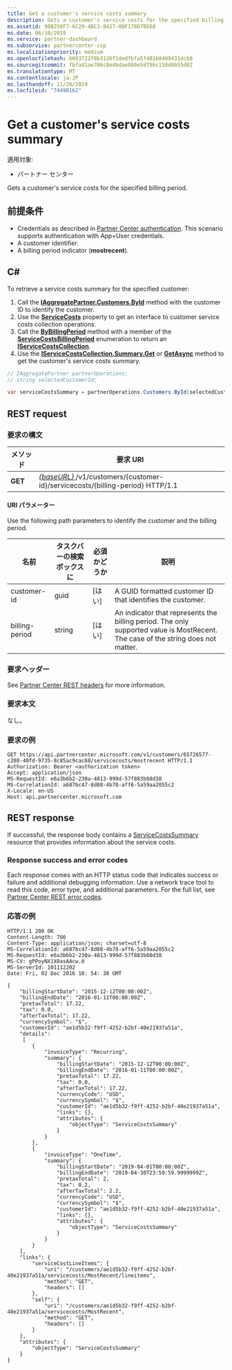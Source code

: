 ```yaml
---
title: Get a customer's service costs summary
description: Gets a customer's service costs for the specified billing period.
ms.assetid: 99B250F7-6C29-4BC3-8427-0DF178D7BE68
ms.date: 06/10/2019
ms.service: partner-dashboard
ms.subservice: partnercenter-csp
ms.localizationpriority: medium
ms.openlocfilehash: b093722f8b3126f1dedfbfa5f401b8409431dcb8
ms.sourcegitcommit: fbfad1ae706c8e4bdae080e5d79bc158d6b55d02
ms.translationtype: MT
ms.contentlocale: ja-JP
ms.lasthandoff: 11/26/2019
ms.locfileid: "74490162"
---
```

# <a name="get-a-customers-service-costs-summary"></a>Get a customer's service costs summary

適用対象:

- パートナー センター

Gets a customer's service costs for the specified billing period.

## <a name="prerequisites"></a>前提条件

- Credentials as described in [Partner Center authentication](partner-center-authentication.md). This scenario supports authentication with App+User credentials.
- A customer identifier.
- A billing period indicator (**mostrecent**).

## <a name="c"></a>C\#

To retrieve a service costs summary for the specified customer:

1. Call the [**IAggregatePartner.Customers.ById**](https://docs.microsoft.com/dotnet/api/microsoft.store.partnercenter.customers.icustomercollection.byid) method with the customer ID to identify the customer.
2. Use the [**ServiceCosts**](https://docs.microsoft.com/dotnet/api/microsoft.store.partnercenter.customers.icustomer.servicecosts) property to get an interface to customer service costs collection operations.
3. Call the [**ByBillingPeriod**](https://docs.microsoft.com/dotnet/api/microsoft.store.partnercenter.customers.servicecosts.icustomerservicecostscollection.bybillingperiod) method with a member of the [**ServiceCostsBillingPeriod**](https://docs.microsoft.com/dotnet/api/microsoft.store.partnercenter.models.servicecosts.servicecostsbillingperiod) enumeration to return an [**IServiceCostsCollection**](https://docs.microsoft.com/dotnet/api/microsoft.store.partnercenter.customers.servicecosts.iservicecostscollection).
4. Use the [**IServiceCostsCollection.Summary.Get**](https://docs.microsoft.com/dotnet/api/microsoft.store.partnercenter.customers.servicecosts.iservicecostsummary.get) or [**GetAsync**](https://docs.microsoft.com/dotnet/api/microsoft.store.partnercenter.customers.servicecosts.iservicecostsummary.getasync) method to get the customer's service costs summary.

``` csharp
// IAggregatePartner partnerOperations;
// string selectedCustomerId;

var serviceCostsSummary = partnerOperations.Customers.ById(selectedCustomerId).ServiceCosts.ByBillingPeriod(ServiceCostsBillingPeriod.MostRecent).Summary.Get();
```

## <a name="rest-request"></a>REST request

### <a name="request-syntax"></a>要求の構文

| メソッド  | 要求 URI                                                                                                   |
|---------|---------------------------------------------------------------------------------------------------------------|
| **GET** | [ *{baseURL}* ](partner-center-rest-urls.md)/v1/customers/{customer-id}/servicecosts/{billing-period} HTTP/1.1 |

#### <a name="uri-parameters"></a>URI パラメーター

Use the following path parameters to identify the customer and the billing period.

| 名前           | タスクバーの検索ボックスに   | 必須かどうか | 説明                                                                                                                      |
|----------------|--------|----------|----------------------------------------------------------------------------------------------------------------------------------|
| customer-id    | guid   | [はい]      | A GUID formatted customer ID that identifies the customer.                                                                       |
| billing-period | string | [はい]      | An indicator that represents the billing period. The only supported value is MostRecent. The case of the string does not matter. |

### <a name="request-headers"></a>要求ヘッダー

See [Partner Center REST headers](headers.md) for more information.

### <a name="request-body"></a>要求本文

なし。

### <a name="request-example"></a>要求の例

```http
GET https://api.partnercenter.microsoft.com/v1/customers/65726577-c208-40fd-9735-8c85ac9cac68/servicecosts/mostrecent HTTP/1.1
Authorization: Bearer <authorization token>
Accept: application/json
MS-RequestId: e6a3b6b2-230a-4813-999d-57f883b60d38
MS-CorrelationId: a687bc47-8d08-4b78-aff6-5a59aa2055c2
X-Locale: en-US
Host: api.partnercenter.microsoft.com
```

## <a name="rest-response"></a>REST response

If successful, the response body contains a [ServiceCostsSummary](service-costs-resources.md) resource that provides information about the service costs.

### <a name="response-success-and-error-codes"></a>Response success and error codes

Each response comes with an HTTP status code that indicates success or failure and additional debugging information. Use a network trace tool to read this code, error type, and additional parameters. For the full list, see [Partner Center REST error codes](error-codes.md).

### <a name="response-example"></a>応答の例

```http
HTTP/1.1 200 OK
Content-Length: 766
Content-Type: application/json; charset=utf-8
MS-CorrelationId: a687bc47-8d08-4b78-aff6-5a59aa2055c2
MS-RequestId: e6a3b6b2-230a-4813-999d-57f883b60d38
MS-CV: gPPoyNX1X0asAAcw.0
MS-ServerId: 101112202
Date: Fri, 02 Dec 2016 18: 54: 38 GMT

{
    "billingStartDate": "2015-12-12T00:00:00Z",
    "billingEndDate": "2016-01-11T00:00:00Z",
    "pretaxTotal": 17.22,
    "tax": 0.0,
    "afterTaxTotal": 17.22,
    "currencySymbol": "$",
    "customerId": "ae1d5b32-f9ff-4252-b2bf-40e21937a51a",
    "details":
     [
        {
            "invoiceType": "Recurring",
            "summary": {
                "billingStartDate": "2015-12-12T00:00:00Z",
                "billingEndDate": "2016-01-11T00:00:00Z",
                "pretaxTotal": 17.22,
                "tax": 0.0,
                "afterTaxTotal": 17.22,
                "currencyCode": "USD",
                "currencySymbol": "$",
                "customerId": "ae1d5b32-f9ff-4252-b2bf-40e21937a51a",
                "links": {},
                "attributes": {
                    "objectType": "ServiceCostsSummary"
                }
            }
        },
        {
            "invoiceType": "OneTime",
            "summary": {
                "billingStartDate": "2019-04-01T00:00:00Z",
                "billingEndDate": "2019-04-30T23:59:59.9999999Z",
                "pretaxTotal": 2,
                "tax": 0.2,
                "afterTaxTotal": 2.2,
                "currencyCode": "USD",
                "currencySymbol": "$",
                "customerId": "ae1d5b32-f9ff-4252-b2bf-40e21937a51a",
                "links": {},
                "attributes": {
                    "objectType": "ServiceCostsSummary"
                }
            }
        }
    ],
    "links": {
        "serviceCostLineItems": {
            "uri": "/customers/ae1d5b32-f9ff-4252-b2bf-40e21937a51a/servicecosts/MostRecent/lineitems",
            "method": "GET",
            "headers": []
        },
        "self": {
            "uri": "/customers/ae1d5b32-f9ff-4252-b2bf-40e21937a51a/servicecosts/MostRecent",
            "method": "GET",
            "headers": []
        }
    },
    "attributes": {
        "objectType": "ServiceCostsSummary"
    }
}
```
